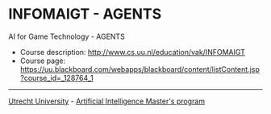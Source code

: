 # INFOMAIGT - AGENTS
AI for Game Technology - AGENTS

- Course description: http://www.cs.uu.nl/education/vak/INFOMAIGT
- Course page: https://uu.blackboard.com/webapps/blackboard/content/listContent.jsp?course_id=_128764_1

---
[Utrecht University](https://www.uu.nl/en) - [Artificial Intelligence Master's program](https://www.uu.nl/masters/en/artificial-intelligence)
